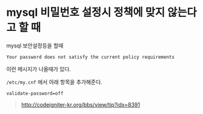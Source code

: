 # mysql 비밀번호 설정시 정책에 맞지 않는다고 할 때



mysql 보안설정등을 할때

`Your password does not satisfy the current policy requirements`

이런 메시지가 나올때가 있다.

`/etc/my.cnf` 에서 아래 항목을 추가해준다.

`validate-password=off`

> http://codeigniter-kr.org/bbs/view/tip?idx=8391